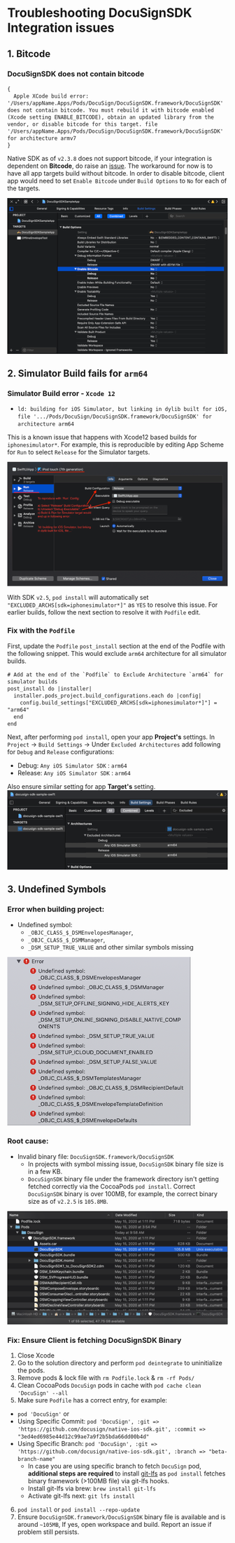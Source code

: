 
# Troubleshooting DocuSignSDK Integration issues

## 1. Bitcode

### DocuSignSDK does not contain bitcode

```
{
  Apple XCode build error: '/Users/appName.Apps/Pods/DocuSign/DocuSignSDK.framework/DocuSignSDK' does not contain bitcode. You must rebuild it with bitcode enabled (Xcode setting ENABLE_BITCODE), obtain an updated library from the vendor, or disable bitcode for this target. file '/Users/appName.Apps/Pods/DocuSign/DocuSignSDK.framework/DocuSignSDK' for architecture armv7
}
```

Native SDK as of `v2.3.8` does not support bitcode, if your integration is dependent on **Bitcode**, do raise an [issue](https://github.com/docusign/native-ios-sdk/issues). The workaround for now is to have all app targets build without bitcode. In order to disable bitcode, client app would need to set `Enable Bitcode` under `Build Options` to `No` for each of the targets.

![Disable Bitcode for App Targets - Screenshot](disable-bitcode-app-targets.png)

## 2. Simulator Build fails for `arm64`

### Simulator Build error - `Xcode 12`

* `ld: building for iOS Simulator, but linking in dylib built for iOS, file '.../Pods/DocuSign/DocuSignSDK.framework/DocuSignSDK' for architecture arm64`

This is a known issue that happens with Xcode12 based builds for `iphonesimulator*`. For example, this is reproducible by editing App Scheme for `Run` to select `Release` for the Simulator targets. 

![building for iOS Simulator Error - Screenshot](simulator-build-release-archieve-issue.png)

With SDK `v2.5`, `pod install` will automatically set `"EXCLUDED_ARCHS[sdk=iphonesimulator*]"` as `YES` to resolve this issue. For earlier builds, follow the next section to resolve it with `Podfile` edit.

### Fix with the `Podfile` 

First, update the `Podfile` `post_install` section at the end of the Podfile with the following snippet. This would exclude `arm64` architecture for all simulator builds.

```
# Add at the end of the `Podfile` to Exclude Architecture `arm64` for simulator builds
post_install do |installer|
  installer.pods_project.build_configurations.each do |config|
    config.build_settings["EXCLUDED_ARCHS[sdk=iphonesimulator*]"] = "arm64"
  end
end
```

Next, after performing `pod install`, open your app **Project's** settings. In `Project` -> `Build Settings` -> Under `Excluded Architectures` add following for `Debug` and `Release` configurations:
- Debug: `Any iOS Simulator SDK` : `arm64`
- Release: `Any iOS Simulator SDK` : `arm64`

Also ensure similar setting for app **Target's** setting.
![Simulator Builds - Excluding arm64 Architecture](simulator-build-excluded-architectures-arm64.png)

## 3. Undefined Symbols

### Error when building project:

* Undefined symbol:
  * `_OBJC_CLASS_$_DSMEnvelopesManager`, 
  * `_OBJC_CLASS_$_DSMManager`, 
  * `_DSM_SETUP_TRUE_VALUE` and other similar symbols missing

![Undefined symbol in DocuSignSDK build error - Screenshot](docusignsdk-undefined-symbol.png)

### Root cause:

* Invalid binary file: `DocuSignSDK.framework/DocuSignSDK`
  * In projects with symbol missing issue, `DocuSignSDK` binary file size is in a few KB.
  * `DocuSignSDK` binary file under the framework directory isn't getting fetched correctly via the CocoaPods `pod install`. Correct `DocuSignSDK` binary is over 100MB, for example, the correct binary size as of `v2.2.5` is `105.8MB`. 

![Valid DocuSign SDK binary file - Screenshot](docusignsdk-binary-via-pods.png)

### Fix: Ensure Client is fetching DocuSignSDK Binary

1. Close Xcode
2. Go to the solution directory and perform `pod deintegrate` to uninitialize the pods.
3. Remove pods & lock file with `rm Podfile.lock` & `rm -rf Pods/`
4. Clean CocoaPods `DocuSign` pods in cache with `pod cache clean 'DocuSign' --all`
5. Make sure `Podfile` has a correct entry, for example:
  * `pod 'DocuSign'` or
  * Using Specific Commit: `pod 'DocuSign', :git => 'https://github.com/docusign/native-ios-sdk.git', :commit => "3ed4ed6985e44d12c99ae7a9f2b5bda66dd00b4d"`
  * Using Specific Branch: `pod 'DocuSign', :git => 'https://github.com/docusign/native-ios-sdk.git', :branch => "beta-branch-name"`
    * In case you are using specific branch to fetch `DocuSign` pod, **additional steps are required** to install [git-lfs](https://git-lfs.github.com/) as `pod install` fetches binary framework (>100MB file) via git-lfs hooks.
    * Install git-lfs via brew: `brew install git-lfs`
    * Activate git-lfs next: `git lfs install`
6. `pod install` or `pod install --repo-update` 
7. Ensure `DocuSignSDK.framework/DocuSignSDK` binary file is available and is around `~105MB`, If yes, open workspace and build. Report an issue if problem still persists.
